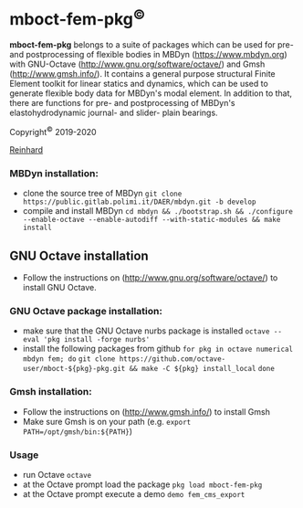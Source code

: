 # mboct-fem-pkg<sup>&copy;</sup>
**mboct-fem-pkg** belongs to a suite of packages which can be used for pre- and postprocessing of flexible bodies in MBDyn (https://www.mbdyn.org) with GNU-Octave (http://www.gnu.org/software/octave/) and Gmsh (http://www.gmsh.info/).
It contains a general purpose structural Finite Element toolkit for linear statics and dynamics, which can be used to generate flexible body data for MBDyn's modal element. 
In addition to that, there are functions for pre- and postprocessing of MBDyn's elastohydrodynamic journal- and slider- plain bearings.

Copyright<sup>&copy;</sup> 2019-2020

[Reinhard](mailto:octave-user@a1.net)

### MBDyn installation:
  - clone the source tree of MBDyn
`git clone https://public.gitlab.polimi.it/DAER/mbdyn.git -b develop`
  - compile and install MBDyn
`cd mbdyn && ./bootstrap.sh && ./configure --enable-octave --enable-autodiff --with-static-modules && make install`

## GNU Octave installation
  - Follow the instructions on (http://www.gnu.org/software/octave/) to install GNU Octave.

### GNU Octave package installation:
  - make sure that the GNU Octave nurbs package is installed
      `octave --eval 'pkg install -forge nurbs'`
  - install the following packages from github
      `for pkg in octave numerical mbdyn fem; do`
	  `git clone https://github.com/octave-user/mboct-${pkg}-pkg.git && make -C ${pkg} install_local`
      `done`

### Gmsh installation:
  - Follow the instructions on (http://www.gmsh.info/) to install Gmsh
  - Make sure Gmsh is on your path (e.g. `export PATH=/opt/gmsh/bin:${PATH}`)

### Usage
  - run Octave
    `octave`
  - at the Octave prompt load the package
    `pkg load mboct-fem-pkg`
  - at the Octave prompt execute a demo
    `demo fem_cms_export`
